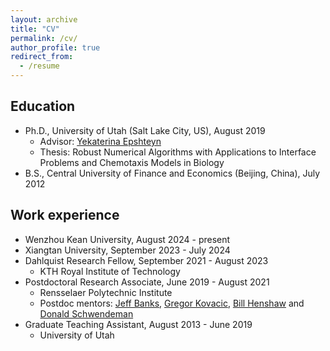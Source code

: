 ```yaml
---
layout: archive
title: "CV"
permalink: /cv/
author_profile: true
redirect_from:
  - /resume
---
```


## Education
* Ph.D., University of Utah (Salt Lake City, US), August 2019
  * Advisor: [Yekaterina Epshteyn](https://www.math.utah.edu/~epshteyn/)
  * Thesis: Robust Numerical Algorithms with Applications to Interface Problems and Chemotaxis Models in Biology
* B.S., Central University of Finance and Economics (Beijing, China), July 2012

## Work experience
* Wenzhou Kean University, August 2024 - present
* Xiangtan University, September 2023 - July 2024
* Dahlquist Research Fellow, September 2021 - August 2023
  * KTH Royal Institute of Technology
* Postdoctoral Research Associate, June 2019 - August 2021
  * Rensselaer Polytechnic Institute
  * Postdoc mentors: [Jeff Banks](http://homepages.rpi.edu/~banksj3/), [Gregor Kovacic](http://homepages.rpi.edu/~kovacg/), [Bill Henshaw](http://homepages.rpi.edu/~henshw/) and [Donald Schwendeman](https://homepages.rpi.edu/~schwed/)
* Graduate Teaching Assistant, August 2013 - June 2019
  * University of Utah
  
<!-- ## Skills
* Language
  * Chinese
  * English
* Fortran, C++, Matlab, R, Python -->
